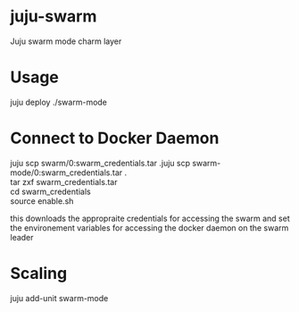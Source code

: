 # juju-swarm

Juju swarm mode charm layer 

# Usage

juju deploy ./swarm-mode

# Connect to Docker Daemon

juju scp swarm/0:swarm_credentials.tar .juju scp swarm-mode/0:swarm_credentials.tar . <br />
tar zxf swarm_credentials.tar<br />
cd swarm_credentials<br />
source enable.sh<br />

this downloads the appropraite credentials for accessing the swarm and set the environement variables for accessing the docker daemon on the swarm leader

# Scaling

juju add-unit swarm-mode
